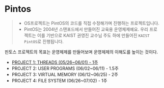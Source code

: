 # Pintos

> -   OS프로젝트는 PintOS의 코드를 직접 수정해가며 진행하는 프로젝트입니다.
> -   PintOS는 2004년 스탠포드에서 만들어진 교육용 운영체제예요. 우리 프로젝트는 이를 기반으로 KAIST 권영진 교수님 주도 하에 만들어진 `KAIST PintOS`로 진행됩니다.

핀토스 프로젝트의 목표는 운영체제를 만들어보며 운영체제의 이해도를 높이는 것이다.

-   [PROJECT 1: THREADS (05/26~06/01) - 1주](./Threads.md)
-   PROJECT 2: USER PROGRAMS (06/02~06/11) - 1.5주
-   PROJECT 3: VIRTUAL MEMORY (06/12~06/25) - 2주
-   PROJECT 4: FILE SYSTEM (06/26~07/02) - 1주
